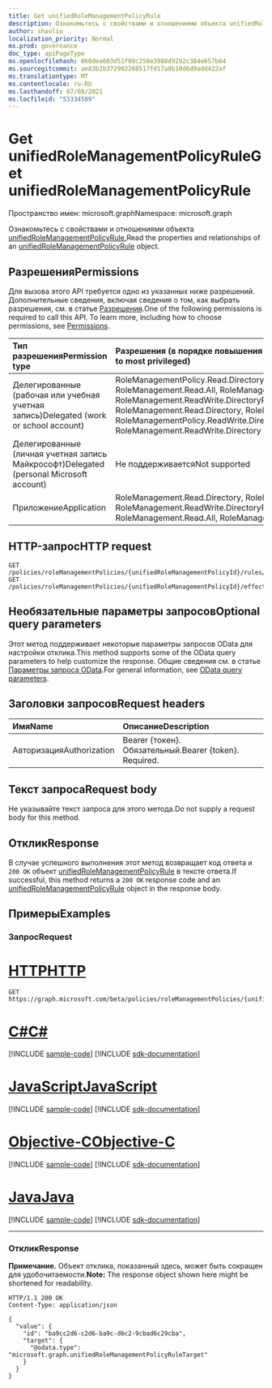 ```yaml
---
title: Get unifiedRoleManagementPolicyRule
description: Ознакомьтесь с свойствами и отношениями объекта unifiedRoleManagementPolicyRule.
author: shauliu
localization_priority: Normal
ms.prod: governance
doc_type: apiPageType
ms.openlocfilehash: 060dea603d51f08c258e3988d9292c384e657b84
ms.sourcegitcommit: ae83b2b372902268517fd17a8b10d6d9add422af
ms.translationtype: MT
ms.contentlocale: ru-RU
ms.lasthandoff: 07/08/2021
ms.locfileid: "53334509"
---
```

# <a name="get-unifiedrolemanagementpolicyrule"></a><span data-ttu-id="78575-103">Get unifiedRoleManagementPolicyRule</span><span class="sxs-lookup"><span data-stu-id="78575-103">Get unifiedRoleManagementPolicyRule</span></span>
<span data-ttu-id="78575-104">Пространство имен: microsoft.graph</span><span class="sxs-lookup"><span data-stu-id="78575-104">Namespace: microsoft.graph</span></span>

<span data-ttu-id="78575-105">Ознакомьтесь с свойствами и отношениями объекта [unifiedRoleManagementPolicyRule.](../resources/unifiedrolemanagementpolicyrule.md)</span><span class="sxs-lookup"><span data-stu-id="78575-105">Read the properties and relationships of an [unifiedRoleManagementPolicyRule](../resources/unifiedrolemanagementpolicyrule.md) object.</span></span>

## <a name="permissions"></a><span data-ttu-id="78575-106">Разрешения</span><span class="sxs-lookup"><span data-stu-id="78575-106">Permissions</span></span>
<span data-ttu-id="78575-p101">Для вызова этого API требуется одно из указанных ниже разрешений. Дополнительные сведения, включая сведения о том, как выбрать разрешения, см. в статье [Разрешения](/graph/permissions-reference).</span><span class="sxs-lookup"><span data-stu-id="78575-p101">One of the following permissions is required to call this API. To learn more, including how to choose permissions, see [Permissions](/graph/permissions-reference).</span></span>

|<span data-ttu-id="78575-109">Тип разрешения</span><span class="sxs-lookup"><span data-stu-id="78575-109">Permission type</span></span>|<span data-ttu-id="78575-110">Разрешения (в порядке повышения привилегий)</span><span class="sxs-lookup"><span data-stu-id="78575-110">Permissions (from least to most privileged)</span></span>|
|:---|:---|
|<span data-ttu-id="78575-111">Делегированные (рабочая или учебная учетная запись)</span><span class="sxs-lookup"><span data-stu-id="78575-111">Delegated (work or school account)</span></span>|<span data-ttu-id="78575-112">RoleManagementPolicy.Read.Directory, RoleManagement.Read.Directory, RoleManagement.Read.All, RoleManagementPolicy.ReadWrite.Directory, RoleManagement.ReadWrite.Directory</span><span class="sxs-lookup"><span data-stu-id="78575-112">RoleManagementPolicy.Read.Directory, RoleManagement.Read.Directory, RoleManagement.Read.All, RoleManagementPolicy.ReadWrite.Directory, RoleManagement.ReadWrite.Directory</span></span>|
|<span data-ttu-id="78575-113">Делегированные (личная учетная запись Майкрософт)</span><span class="sxs-lookup"><span data-stu-id="78575-113">Delegated (personal Microsoft account)</span></span>|<span data-ttu-id="78575-114">Не поддерживается</span><span class="sxs-lookup"><span data-stu-id="78575-114">Not supported</span></span>|
|<span data-ttu-id="78575-115">Приложение</span><span class="sxs-lookup"><span data-stu-id="78575-115">Application</span></span>|<span data-ttu-id="78575-116">RoleManagement.Read.Directory, RoleManagement.Read.All, RoleManagement.ReadWrite.Directory</span><span class="sxs-lookup"><span data-stu-id="78575-116">RoleManagement.Read.Directory, RoleManagement.Read.All, RoleManagement.ReadWrite.Directory</span></span>|

## <a name="http-request"></a><span data-ttu-id="78575-117">HTTP-запрос</span><span class="sxs-lookup"><span data-stu-id="78575-117">HTTP request</span></span>

<!-- {
  "blockType": "ignored"
}
-->
``` http
GET /policies/roleManagementPolicies/{unifiedRoleManagementPolicyId}/rules/{unifiedRoleManagementPolicyRuleId}
GET /policies/roleManagementPolicies/{unifiedRoleManagementPolicyId}/effectiveRules/{unifiedRoleManagementPolicyRuleId}
```

## <a name="optional-query-parameters"></a><span data-ttu-id="78575-118">Необязательные параметры запросов</span><span class="sxs-lookup"><span data-stu-id="78575-118">Optional query parameters</span></span>
<span data-ttu-id="78575-119">Этот метод поддерживает некоторые параметры запросов OData для настройки отклика.</span><span class="sxs-lookup"><span data-stu-id="78575-119">This method supports some of the OData query parameters to help customize the response.</span></span> <span data-ttu-id="78575-120">Общие сведения см. в статье [Параметры запроса OData](/graph/query-parameters).</span><span class="sxs-lookup"><span data-stu-id="78575-120">For general information, see [OData query parameters](/graph/query-parameters).</span></span>

## <a name="request-headers"></a><span data-ttu-id="78575-121">Заголовки запросов</span><span class="sxs-lookup"><span data-stu-id="78575-121">Request headers</span></span>
|<span data-ttu-id="78575-122">Имя</span><span class="sxs-lookup"><span data-stu-id="78575-122">Name</span></span>|<span data-ttu-id="78575-123">Описание</span><span class="sxs-lookup"><span data-stu-id="78575-123">Description</span></span>|
|:---|:---|
|<span data-ttu-id="78575-124">Авторизация</span><span class="sxs-lookup"><span data-stu-id="78575-124">Authorization</span></span>|<span data-ttu-id="78575-p103">Bearer {токен}. Обязательный.</span><span class="sxs-lookup"><span data-stu-id="78575-p103">Bearer {token}. Required.</span></span>|

## <a name="request-body"></a><span data-ttu-id="78575-127">Текст запроса</span><span class="sxs-lookup"><span data-stu-id="78575-127">Request body</span></span>
<span data-ttu-id="78575-128">Не указывайте текст запроса для этого метода.</span><span class="sxs-lookup"><span data-stu-id="78575-128">Do not supply a request body for this method.</span></span>

## <a name="response"></a><span data-ttu-id="78575-129">Отклик</span><span class="sxs-lookup"><span data-stu-id="78575-129">Response</span></span>

<span data-ttu-id="78575-130">В случае успешного выполнения этот метод возвращает код ответа и `200 OK` объект [unifiedRoleManagementPolicyRule](../resources/unifiedrolemanagementpolicyrule.md) в тексте ответа.</span><span class="sxs-lookup"><span data-stu-id="78575-130">If successful, this method returns a `200 OK` response code and an [unifiedRoleManagementPolicyRule](../resources/unifiedrolemanagementpolicyrule.md) object in the response body.</span></span>

## <a name="examples"></a><span data-ttu-id="78575-131">Примеры</span><span class="sxs-lookup"><span data-stu-id="78575-131">Examples</span></span>

### <a name="request"></a><span data-ttu-id="78575-132">Запрос</span><span class="sxs-lookup"><span data-stu-id="78575-132">Request</span></span>

# <a name="http"></a>[<span data-ttu-id="78575-133">HTTP</span><span class="sxs-lookup"><span data-stu-id="78575-133">HTTP</span></span>](#tab/http)
<!-- {
  "blockType": "request",
  "name": "get_unifiedrolemanagementpolicyrule"
}
-->
``` http
GET https://graph.microsoft.com/beta/policies/roleManagementPolicies/{unifiedRoleManagementPolicyId}/rules/{unifiedRoleManagementPolicyRuleId}
```
# <a name="c"></a>[<span data-ttu-id="78575-134">C#</span><span class="sxs-lookup"><span data-stu-id="78575-134">C#</span></span>](#tab/csharp)
[!INCLUDE [sample-code](../includes/snippets/csharp/get-unifiedrolemanagementpolicyrule-csharp-snippets.md)]
[!INCLUDE [sdk-documentation](../includes/snippets/snippets-sdk-documentation-link.md)]

# <a name="javascript"></a>[<span data-ttu-id="78575-135">JavaScript</span><span class="sxs-lookup"><span data-stu-id="78575-135">JavaScript</span></span>](#tab/javascript)
[!INCLUDE [sample-code](../includes/snippets/javascript/get-unifiedrolemanagementpolicyrule-javascript-snippets.md)]
[!INCLUDE [sdk-documentation](../includes/snippets/snippets-sdk-documentation-link.md)]

# <a name="objective-c"></a>[<span data-ttu-id="78575-136">Objective-C</span><span class="sxs-lookup"><span data-stu-id="78575-136">Objective-C</span></span>](#tab/objc)
[!INCLUDE [sample-code](../includes/snippets/objc/get-unifiedrolemanagementpolicyrule-objc-snippets.md)]
[!INCLUDE [sdk-documentation](../includes/snippets/snippets-sdk-documentation-link.md)]

# <a name="java"></a>[<span data-ttu-id="78575-137">Java</span><span class="sxs-lookup"><span data-stu-id="78575-137">Java</span></span>](#tab/java)
[!INCLUDE [sample-code](../includes/snippets/java/get-unifiedrolemanagementpolicyrule-java-snippets.md)]
[!INCLUDE [sdk-documentation](../includes/snippets/snippets-sdk-documentation-link.md)]

---



### <a name="response"></a><span data-ttu-id="78575-138">Отклик</span><span class="sxs-lookup"><span data-stu-id="78575-138">Response</span></span>
<span data-ttu-id="78575-139">**Примечание.** Объект отклика, показанный здесь, может быть сокращен для удобочитаемости.</span><span class="sxs-lookup"><span data-stu-id="78575-139">**Note:** The response object shown here might be shortened for readability.</span></span>
<!-- {
  "blockType": "response",
  "truncated": true,
  "@odata.type": "microsoft.graph.unifiedRoleManagementPolicyRule"
}
-->
``` http
HTTP/1.1 200 OK
Content-Type: application/json

{
  "value": {
    "id": "ba9cc2d6-c2d6-ba9c-d6c2-9cbad6c29cba",
    "target": {
      "@odata.type": "microsoft.graph.unifiedRoleManagementPolicyRuleTarget"
    }
  }
}
```

